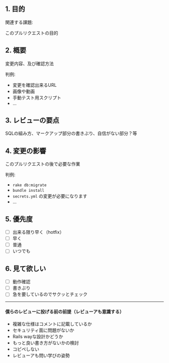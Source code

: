 ## 1. 目的

関連する課題:

このプルリクエストの目的

## 2. 概要

変更内容、及び確認方法

判例:
- 変更を確認出来るURL
- 画像や動画
- 手動テスト用スクリプト
- ...

## 3. レビューの要点

SQLの組み方、マークアップ部分の書きぶり、自信がない部分？等

## 4. 変更の影響

このプルリクエストの後で必要な作業

判例:
- `rake db:migrate`
- `bundle install`
- `secrets.yml` の変更が必要になります
- ...

## 5. 優先度

- [ ] 出来る限り早く（hotfix）
- [ ] 早く
- [ ] 普通
- [ ] いつでも

## 6. 見て欲しい

- [ ] 動作確認
- [ ] 書きぶり
- [ ] 急を要しているのでサクッとチェック

----------------------------------

#### 僕らのレビューに投げる前の前提（レビューアも意識する）

- 複雑な仕様はコメントに記載しているか
- セキュリティ面に問題がないか
- Rails wayな設計かどうか
- もっと良い書き方がないかの検討
- コピペしない
- レビューアも問い学びの姿勢
